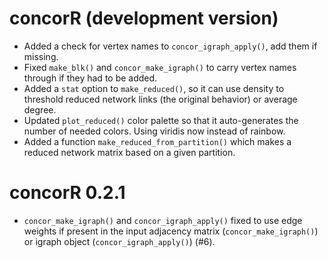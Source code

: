 # concorR (development version)

* Added a check for vertex names to `concor_igraph_apply()`, add them if 
missing.
* Fixed `make_blk()` and `concor_make_igraph()` to carry vertex names through if 
they had to be added.
* Added a `stat` option to `make_reduced()`, so it can use density to threshold 
reduced network links (the original behavior) or average degree.
* Updated `plot_reduced()` color palette so that it auto-generates the number of needed colors. Using viridis now instead of rainbow.
* Added a function `make_reduced_from_partition()` which makes a reduced network matrix based on a given partition.

# concorR 0.2.1

* `concor_make_igraph()` and `concor_igraph_apply()` fixed to use edge weights 
if present in the input adjacency matrix (`concor_make_igraph()`) or igraph 
object (`concor_igraph_apply()`) (#6).
